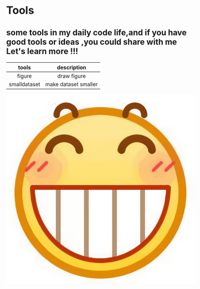 # Tools

## some tools in my daily code life,and if you have good tools or ideas ,you could share with me<br>Let's learn more !!!

|    tools     |     description      |
| :----------: | :------------------: |
|    figure    |     draw figure      |
| smalldataset | make dataset smaller |

![smile](https://github.com/maple0leaves/tools/blob/master/img/smile.png)